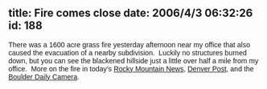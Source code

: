 title: Fire comes close
date: 2006/4/3 06:32:26
id: 188
---
<font face="Arial">There was a 1600 acre grass fire yesterday afternoon near my office that also caused the evacuation of a nearby subdivision.  Luckily no structures burned down, but you can see the blackened hillside just a little over half a mile from my office.  More on the fire in today's [Rocky Mountain News](http://www.rockymountainnews.com/drmn/local/article/0,1299,DRMN_15_4591439,00.html), [Denver Post](http://denverpost.com/ci_3666796), and the [Boulder Daily Camera](http://www.dailycamera.com/bdc/county_news/article/0,1713,BDC_2423_4591412,00.html).</font>